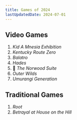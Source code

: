 ```yaml
---
title: Games of 2024
lastUpdatedDate: 2024-07-01
---
```


## Video Games

1. _Kid A Mnesia Exhibition_
2. _Kentucky Route Zero_
3. _Balatro_
4. _Hades_
5. 🔁 _The Norwood Suite_
6. _Outer Wilds_
7. _Umurangi Generation_

## Traditional Games

1. _Root_
2. _Betrayal at House on the Hill_